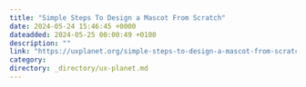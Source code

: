 ```yaml
---
title: "Simple Steps To Design a Mascot From Scratch"
date: 2024-05-24 15:46:45 +0000
dateadded: 2024-05-25 00:00:49 +0100
description: ""
link: "https://uxplanet.org/simple-steps-to-design-a-mascot-from-scratch-83f371ba4ef4?source=rss----819cc2aaeee0---4"
category:
directory: _directory/ux-planet.md
---
```

